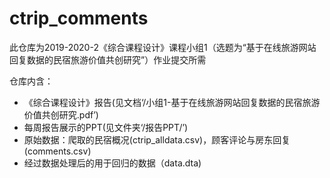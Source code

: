 # ctrip_comments
此仓库为2019-2020-2《综合课程设计》课程小组1（选题为“基于在线旅游网站回复数据的民宿旅游价值共创研究”）作业提交所需

仓库内含：
- 《综合课程设计》报告(见文档‘/小组1-基于在线旅游网站回复数据的民宿旅游价值共创研究.pdf’)
- 每周报告展示的PPT(见文件夹‘/报告PPT/’)
- 原始数据：爬取的民宿概况(ctrip_alldata.csv)，顾客评论与房东回复(comments.csv)
- 经过数据处理后的用于回归的数据（data.dta)
